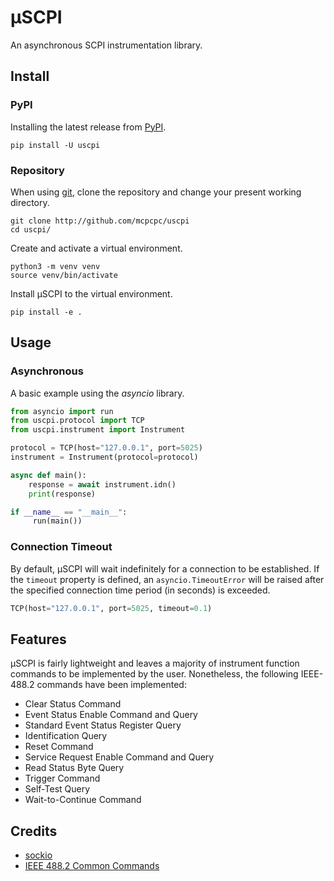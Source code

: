 # &mu;SCPI

An asynchronous SCPI instrumentation library.

## Install

### PyPI

Installing the latest release from [PyPI](https://pypi.org).

```console
pip install -U uscpi
```

### Repository

When using [git](https://git-scm.com), clone the repository and change your present working directory.

```console
git clone http://github.com/mcpcpc/uscpi
cd uscpi/
```

Create and activate a virtual environment.

```console
python3 -m venv venv
source venv/bin/activate
```

Install &mu;SCPI to the virtual environment.

```console
pip install -e .
```

## Usage

### Asynchronous

A basic example using the *asyncio* library.

```python
from asyncio import run
from uscpi.protocol import TCP
from uscpi.instrument import Instrument

protocol = TCP(host="127.0.0.1", port=5025)
instrument = Instrument(protocol=protocol)

async def main():
    response = await instrument.idn()
    print(response)

if __name__ == "__main__":
     run(main())
```

### Connection Timeout

By default, &mu;SCPI will wait indefinitely for a connection to be established. If the `timeout` property is defined, an `asyncio.TimeoutError` will be raised after the specified connection time period (in seconds) is exceeded.

```python
TCP(host="127.0.0.1", port=5025, timeout=0.1)
```

## Features

&mu;SCPI is fairly lightweight and leaves a majority of instrument function commands to be implemented by the user. Nonetheless, the following IEEE-488.2 commands have been implemented:

- Clear Status Command
- Event Status Enable Command and Query
- Standard Event Status Register Query
- Identification Query
- Reset Command
- Service Request Enable Command and Query
- Read Status Byte Query
- Trigger Command
- Self-Test Query
- Wait-to-Continue Command

## Credits

- [sockio](https://github.com/tiagocoutinho/sockio)
- [IEEE 488.2 Common Commands](https://rfmw.em.keysight.com/spdhelpfiles/truevolt/webhelp/US/Content/__I_SCPI/IEEE-488_Common_Commands.htm)
